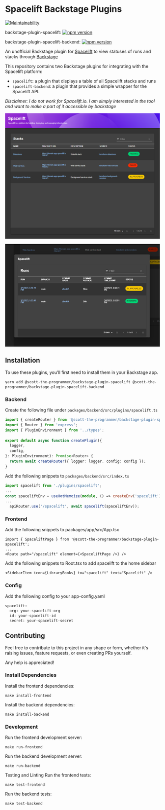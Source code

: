 # Spacelift Backstage Plugins

[![Maintainability](https://api.codeclimate.com/v1/badges/65206b49b30dfc4e2312/maintainability)](https://codeclimate.com/github/scott-the-programmer/backstage-plugin-spacelift/maintainability)

backstage-plugin-spacelift: [![npm version](https://badge.fury.io/js/%40scott-the-programmer%2Fbackstage-plugin-spacelift.svg)](https://www.npmjs.com/package/@scott-the-programmer/backstage-plugin-spacelift)

backstage-plugin-spacelift-backend: [![npm version](https://badge.fury.io/js/%40scott-the-programmer%2Fbackstage-plugin-spacelift-backend.svg)](https://www.npmjs.com/package/@scott-the-programmer/backstage-plugin-spacelift-backend)

An unofficial Backstage plugin for [Spacelift](https://spacelift.io) to view statuses of runs and stacks through [Backstage](https://backstage.io)

This repository contains two Backstage plugins for integrating with the Spacelift platform:

- `spacelift`: a plugin that displays a table of all Spacelift stacks and runs
- `spacelift-backend`: a plugin that provides a simple wrapper for the Spacelift API.

*Disclaimer: I do not work for Spacelift.io. I am simply interested in the tool and want to make a part of it accessible by backstage*

![Stacks](https://raw.githubusercontent.com/scott-the-programmer/backstage-plugin-spacelift/main/docs/stacks.png)

![Runs](https://raw.githubusercontent.com/scott-the-programmer/backstage-plugin-spacelift/main/docs/runs.png)

## Installation

To use these plugins, you'll first need to install them in your Backstage app.

```console
yarn add @scott-the-programmer/backstage-plugin-spacelift @scott-the-programmer/backstage-plugin-spacelift-backend
```

### Backend

Create the following file under `packages/backend/src/plugins/spacelift.ts`

```typescript
import { createRouter } from '@scott-the-programmer/backstage-plugin-spacelift-backend';
import { Router } from 'express';
import { PluginEnvironment } from '../types';

export default async function createPlugin({
  logger,
  config,
}: PluginEnvironment): Promise<Router> {
  return await createRouter({ logger: logger, config: config });
}
```

Add the following snippets to `packages/backend/src/index.ts`

```typescript
import spacelift from './plugins/spacelift';
...
const spaceliftEnv = useHotMemoize(module, () => createEnv('spacelift'));
...
  apiRouter.use('/spacelift', await spacelift(spaceliftEnv));
```

### Frontend

Add the following snippets to packages/app/src/App.tsx

```tsx
import { SpaceliftPage } from '@scott-the-programmer/backstage-plugin-spacelift';
...
<Route path="/spacelift" element={<SpaceliftPage />} />
```

Add the following snippets to Root.tsx to add spacelift to the home sidebar

```tsx
<SidebarItem icon={LibraryBooks} to="spacelift" text="Spacelift" />
```

### Config

Add the following config to your app-config.yaml

```
spacelift:
  org: your-spacelift-org
  id: your-spacelift-id
  secret: your-spacelift-secret
```

## Contributing

Feel free to contribute to this project in any shape or form, whether it's raising issues, feature requests, or even creating PRs yourself. 

Any help is appreciated!

### Install Dependencies

Install the frontend dependencies:

```console
make install-frontend
```
Install the backend dependencies:

```console
make install-backend
```

### Development

Run the frontend development server:

```console
make run-frontend
```

Run the backend development server:

```console
make run-backend
```

Testing and Linting
Run the frontend tests:

```console
make test-frontend
```

Run the backend tests:

```console
make test-backend
```
